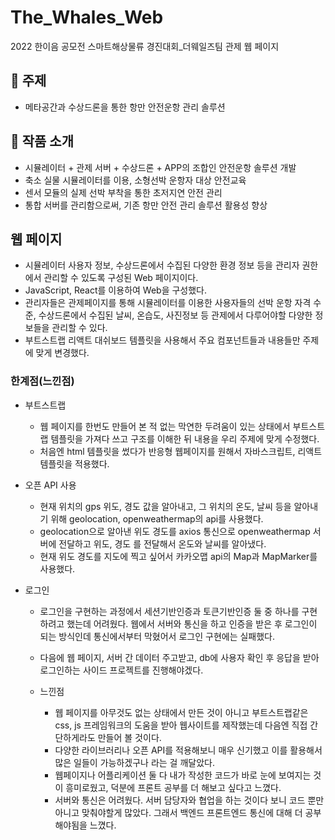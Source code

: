 # The_Whales_Web

2022 한이음 공모전 스마트해상물류 경진대회\_더웨일즈팀 관제 웹 페이지

## 🚀 주제

- 메타공간과 수상드론을 통한 항만 안전운항 관리 솔루션

## 📝 작품 소개

- 시뮬레이터 + 관제 서버 + 수상드론 + APP의 조합인 안전운항 솔루션 개발
- 축소 실물 시뮬레이터를 이용, 소형선박 운항자 대상 안전교육
- 센서 모듈의 실제 선박 부착을 통한 초저지연 안전 관리
- 통합 서버를 관리함으로써, 기존 항만 안전 관리 솔루션 활용성 향상

## 웹 페이지

- 시뮬레이터 사용자 정보, 수상드론에서 수집된 다양한 환경 정보 등을 관리자 권한에서 관리할 수 있도록 구성된 Web 페이지이다.
- JavaScript, React를 이용하여 Web을 구성했다.
- 관리자들은 관제페이지를 통해 시뮬레이터를 이용한 사용자들의 선박 운항 자격 수준, 수상드론에서 수집된 날씨, 온습도, 사진정보 등 관제에서 다루어야할 다양한 정보들을 관리할 수 있다.
- 부트스트랩 리액트 대쉬보드 템플릿을 사용해서 주요 컴포넌트들과 내용들만 주제에 맞게 변경했다.

### 한계점(느낀점)

- 부트스트랩

  - 웹 페이지를 한번도 만들어 본 적 없는 막연한 두려움이 있는 상태에서 부트스트랩 템플릿을 가져다 쓰고 구조를 이해한 뒤 내용을 우리 주제에 맞게 수정했다.
  - 처음엔 html 템플릿을 썼다가 반응형 웹페이지를 원해서 자바스크립트, 리액트 템플릿을 적용했다.

- 오픈 API 사용

  - 현재 위치의 gps 위도, 경도 값을 알아내고, 그 위치의 온도, 날씨 등을 알아내기 위해 geolocation, openweathermap의 api를 사용했다.
  - geolocation으로 알아낸 위도 경도를 axios 통신으로 openweathermap 서버에 전달하고 위도, 경도 를 전달해서 온도와 날씨를 알아냈다.
  - 현재 위도 경도를 지도에 찍고 싶어서 카카오맵 api의 Map과 MapMarker를 사용했다.

- 로그인

  - 로그인을 구현하는 과정에서 세션기반인증과 토큰기반인증 둘 중 하나를 구현하려고 했는데 어려웠다. 웹에서 서버와 통신을 하고 인증을 받은 후 로그인이 되는 방식인데 통신에서부터 막혔어서 로그인 구현에는 실패했다.
  - 다음에 웹 페이지, 서버 간 데이터 주고받고, db에 사용자 확인 후 응답을 받아 로그인하는 사이드 프로젝트를 진행해야겠다.

  - 느낀점

    - 웹 페이지를 아무것도 없는 상태에서 만든 것이 아니고 부트스트랩같은 css, js 프레임워크의 도움을 받아 웹사이트를 제작했는데 다음엔 직접 간단하게라도 만들어 볼 것이다.
    - 다양한 라이브러리나 오픈 API를 적용해보니 매우 신기했고 이를 활용해서 많은 일들이 가능하겠구나 라는 걸 깨달았다.
    - 웹페이지나 어플리케이션 둘 다 내가 작성한 코드가 바로 눈에 보여지는 것이 흥미로웠고, 덕분에 프론트 공부를 더 해보고 싶다고 느꼈다.
    - 서버와 통신은 어려웠다. 서버 담당자와 협업을 하는 것이다 보니 코드 뿐만 아니고 맞춰야할게 많았다. 그래서 백엔드 프론트엔드 통신에 대해 더 공부해야됨을 느꼈다.
